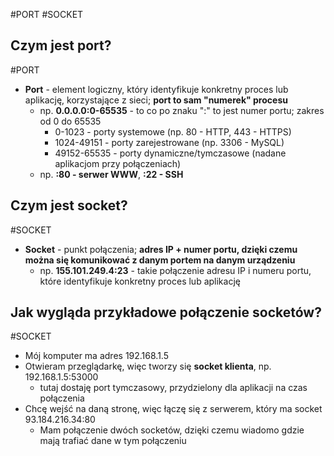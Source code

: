 #PORT #SOCKET

## Czym jest port?
#PORT 
- **Port** - element logiczny, który identyfikuje konkretny proces lub aplikację, korzystające z sieci; **port to sam "numerek" procesu**
	- np. **0.0.0.0:0-65535** - to co po znaku ":" to jest numer portu; zakres od 0 do 65535
		- 0-1023 - porty systemowe (np. 80 - HTTP, 443 - HTTPS)
		- 1024-49151 - porty zarejestrowane (np. 3306 - MySQL)
		- 49152-65535 - porty dynamiczne/tymczasowe (nadane aplikacjom przy połączeniach)
	- np. **:80 - serwer WWW**, **:22 - SSH**

## Czym jest socket?
#SOCKET 
- **Socket** - punkt połączenia; **adres IP + numer portu, dzięki czemu można się komunikować z danym portem na danym urządzeniu**
	- np. **155.101.249.4:23** - takie połączenie adresu IP i numeru portu, które identyfikuje konkretny proces lub aplikację

## Jak wygląda przykładowe połączenie socketów?
#SOCKET 
- Mój komputer ma adres 192.168.1.5
- Otwieram przeglądarkę, więc tworzy się **socket klienta**, np. 192.168.1.5:53000
	- tutaj dostaję port tymczasowy, przydzielony dla aplikacji na czas połączenia
- Chcę wejść na daną stronę, więc łączę się z serwerem, który ma socket 93.184.216.34:80
	- Mam połączenie dwóch socketów, dzięki czemu wiadomo gdzie mają trafiać dane w tym połączeniu